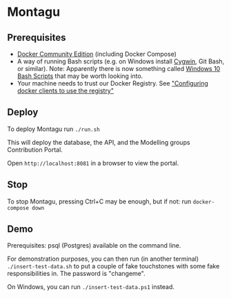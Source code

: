 # Montagu
## Prerequisites
* [Docker Community Edition](https://docs.docker.com/engine/installation/) (including Docker Compose)
* A way of running Bash scripts (e.g. on Windows install [Cygwin](https://www.cygwin.com/), Git Bash, or similar). Note: Apparently there is now something called [Windows 10 Bash Scripts](https://www.howtogeek.com/249966/how-to-install-and-use-the-linux-bash-shell-on-windows-10/) that may be worth looking into.
* Your machine needs to trust our Docker Registry. See ["Configuring docker clients to use the registry"](https://github.com/vimc/montagu-ci#configuring-docker-clients-to-use-the-registry)

## Deploy
To deploy Montagu run `./run.sh`

This will deploy the database, the API, and the Modelling groups Contribution Portal.

Open `http://localhost:8081` in a browser to view the portal.

## Stop
To stop Montagu, pressing Ctrl+C may be enough, but if not: run `docker-compose down`

## Demo
Prerequisites: psql (Postgres) available on the command line.

For demonstration purposes, you can then run (in another terminal) `./insert-test-data.sh` to put a couple of fake touchstones with some fake responsibilities in. The password is "changeme".

On Windows, you can run `./insert-test-data.ps1` instead.
